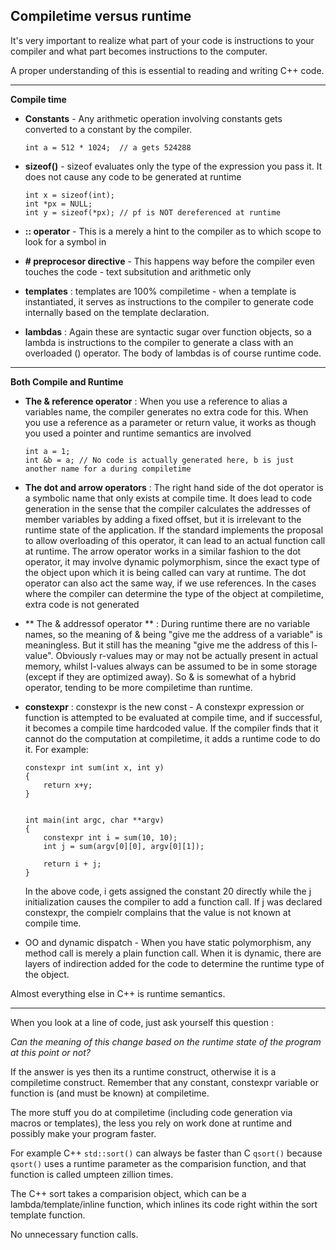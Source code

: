 ## Compiletime versus runtime

It's very important to realize what part of your code is instructions to your compiler and what part becomes instructions to the computer. 

A proper understanding of this is essential to reading and writing C++ code.

---

**Compile time**

- **Constants** - Any arithmetic operation involving constants gets converted to a constant by the compiler.

  ```int a = 512 * 1024;  // a gets 524288 ```

- **sizeof()** - sizeof evaluates only the type of the expression you pass it. It does not cause any code to be generated at runtime

  ```
  int x = sizeof(int);
  int *px = NULL;
  int y = sizeof(*px); // pf is NOT dereferenced at runtime
  ```

- **:: operator** - This is a merely a hint to the compiler as to which scope to look for a symbol in

- **\# preprocesor directive** - This happens way before the compiler even touches the code - text subsitution and arithmetic only

- **templates** : templates are 100% compiletime - when a template is instantiated, it serves as instructions to the compiler to generate code internally based on the template declaration.

- **lambdas** : Again these are syntactic sugar over function objects, so a lambda is instructions to the compiler to generate a class with an overloaded () operator. The body of lambdas is of course runtime code.

---

**Both Compile and Runtime**

- **The & reference operator** : When you use a reference to alias a variables name, the compiler generates no extra code for this. When you use a reference as a parameter or return value, it works as though you used a pointer and runtime semantics are involved
    ```
    int a = 1;
    int &b = a; // No code is actually generated here, b is just another name for a during compiletime
    ```
    

- **The dot and arrow operators** : The right hand side of the dot operator is a symbolic name that only exists at compile time. It does lead to code generation in the sense that the compiler calculates the addresses of member variables by adding a fixed offset, but it is irrelevant to the runtime state of the application. If the standard implements the proposal to allow overloading of this operator, it can lead to an actual function call at runtime. 
  The arrow operator works in a similar fashion to the dot operator, it may involve dynamic polymorphism, since the exact type of the object upon which it is being called can vary at runtime. The dot operator can also act the same way, if we use references. In the cases where the compiler can determine the type of the object at compiletime, extra code is not generated

- ** The & addressof operator ** : During runtime there are no variable names, so the meaning of & being "give me the address of a variable" is meaningless. But it still has the meaning "give me the address of this l-value". Obviously r-values may or may not be actually present in actual memory, whilst l-values always can be assumed to be in some storage (except if they are optimized away). So & is somewhat of a hybrid operator, tending to be more compiletime than runtime. 
  
- **constexpr** : constexpr is the new const - A constexpr expression or function is attempted to be evaluated at compile time, and if successful, it becomes a compile time hardcoded value. If the compiler finds that it cannot do the computation at compiletime, it adds a runtime code to do it.
  For example: 
  ```
  constexpr int sum(int x, int y)
  {
      return x+y;
  }


  int main(int argc, char **argv)
  {
      constexpr int i = sum(10, 10);
      int j = sum(argv[0][0], argv[0][1]);
      
      return i + j;
  }
  ```
  In the above code, i gets assigned the constant 20 directly while the j initialization causes the compiler to add a function call. If j was declared constexpr, the compielr complains that the value is not known at compile time.

- OO and dynamic dispatch - When you have static polymorphism, any method call is merely a plain function call. When it is dynamic, there are layers of indirection added for the code to determine the runtime type of the object. 



Almost everything else in C++ is runtime semantics.

---

When you look at a line of code, just ask yourself this question : 

_Can the meaning of this change based on the runtime state of the program at this point or not?_

If the answer is yes then its a runtime construct, otherwise it is a compiletime construct. Remember that any constant, constexpr variable or function is (and must be known) at compiletime.

The more stuff you do at compiletime (including code generation via macros or templates), the less you rely on work done at runtime and possibly make your program faster.

For example C++ ```std::sort()``` can always be faster than C ```qsort()``` because ```qsort()``` uses a runtime parameter as the comparision function, and that function is called umpteen zillion times. 

The C++ sort takes a comparision object, which can be a lambda/template/inline function, which inlines its code right within the sort template function. 

No unnecessary function calls.
